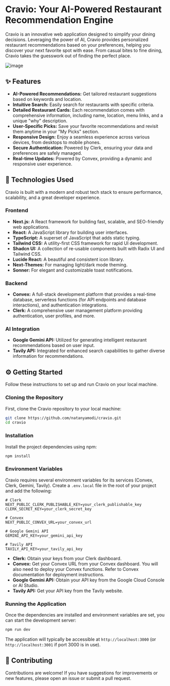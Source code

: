 # Cravio: Your AI-Powered Restaurant Recommendation Engine

Cravio is an innovative web application designed to simplify your dining decisions. Leveraging the power of AI, Cravio provides personalized restaurant recommendations based on your preferences, helping you discover your next favorite spot with ease. From casual bites to fine dining, Cravio takes the guesswork out of finding the perfect place.

![image](https://github.com/user-attachments/assets/19ee9e75-3cd0-4687-96e8-7c5130f80410)

## ✨ Features

*   **AI-Powered Recommendations:** Get tailored restaurant suggestions based on keywords and location.
*   **Intuitive Search:** Easily search for restaurants with specific criteria.
*   **Detailed Restaurant Cards:** Each recommendation comes with comprehensive information, including name, location, menu links, and a unique "why" description.
*   **User-Specific Picks:** Save your favorite recommendations and revisit them anytime in your "My Picks" section.
*   **Responsive Design:** Enjoy a seamless experience across various devices, from desktops to mobile phones.
*   **Secure Authentication:** Powered by Clerk, ensuring your data and preferences are safely managed.
*   **Real-time Updates:** Powered by Convex, providing a dynamic and responsive user experience.

## 🚀 Technologies Used

Cravio is built with a modern and robust tech stack to ensure performance, scalability, and a great developer experience.

### Frontend
*   **Next.js:** A React framework for building fast, scalable, and SEO-friendly web applications.
*   **React:** A JavaScript library for building user interfaces.
*   **TypeScript:** A superset of JavaScript that adds static typing.
*   **Tailwind CSS:** A utility-first CSS framework for rapid UI development.
*   **Shadcn UI:** A collection of re-usable components built with Radix UI and Tailwind CSS.
*   **Lucide React:** A beautiful and consistent icon library.
*   **Next-Themes:** For managing light/dark mode theming.
*   **Sonner:** For elegant and customizable toast notifications.

### Backend
*   **Convex:** A full-stack development platform that provides a real-time database, serverless functions (for API endpoints and database interactions), and authentication integrations.
*   **Clerk:** A comprehensive user management platform providing authentication, user profiles, and more.

### AI Integration
*   **Google Gemini API:** Utilized for generating intelligent restaurant recommendations based on user input.
*   **Tavily API:** Integrated for enhanced search capabilities to gather diverse information for recommendations.

## ⚙️ Getting Started

Follow these instructions to set up and run Cravio on your local machine.

### Cloning the Repository

First, clone the Cravio repository to your local machine:

```bash
git clone https://github.com/natanyamodi/cravio.git
cd cravio
```

### Installation

Install the project dependencies using npm:

```bash
npm install
```

### Environment Variables

Cravio requires several environment variables for its services (Convex, Clerk, Gemini, Tavily). Create a `.env.local` file in the root of your project and add the following:

```env
# Clerk
NEXT_PUBLIC_CLERK_PUBLISHABLE_KEY=your_clerk_publishable_key
CLERK_SECRET_KEY=your_clerk_secret_key

# Convex
NEXT_PUBLIC_CONVEX_URL=your_convex_url

# Google Gemini API
GEMINI_API_KEY=your_gemini_api_key

# Tavily API
TAVILY_API_KEY=your_tavily_api_key
```

*   **Clerk:** Obtain your keys from your Clerk dashboard.
*   **Convex:** Get your Convex URL from your Convex dashboard. You will also need to deploy your Convex functions. Refer to Convex documentation for deployment instructions.
*   **Google Gemini API:** Obtain your API key from the Google Cloud Console or AI Studio.
*   **Tavily API:** Get your API key from the Tavily website.

### Running the Application

Once the dependencies are installed and environment variables are set, you can start the development server:

```bash
npm run dev
```

The application will typically be accessible at `http://localhost:3000` (or `http://localhost:3001` if port 3000 is in use).

## 🤝 Contributing

Contributions are welcome! If you have suggestions for improvements or new features, please open an issue or submit a pull request.
